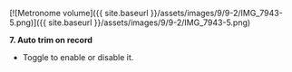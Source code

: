 ---
---

[![Metronome volume]({{ site.baseurl }}/assets/images/9/9-2/IMG_7943-5.png)]({{
site.baseurl }}/assets/images/9/9-2/IMG_7943-5.png)

**7. Auto trim on record**

- Toggle to enable or disable it.
